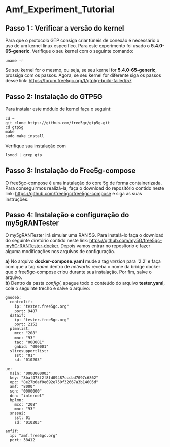 # Amf_Experiment_Tutorial

## Passo 1 : Verificar a versão do kernel

Para que o protocolo GTP consiga criar túneis de conexão é necessário o uso de um kernel linux específico. Para este experimento foi usado o **5.4.0-65-generic**. Verifique o seu kernel com o seguinte comando:

```
uname -r
```

Se seu kernel for o mesmo, ou seja, se seu kernel for **5.4.0-65-generic**, prossiga com os passos. Agora, se seu kernel for diferente siga os passos desse link: https://forum.free5gc.org/t/gtp5g-build-failed/57

## Passo 2: Instalação do GTP5G

Para instalar este módulo de kernel faça o seguint:

```
cd ~
git clone https://github.com/free5gc/gtp5g.git
cd gtp5g
make
sudo make install
```

Verifique sua instalação com 

```
lsmod | grep gtp
```

## Passo 3: Instalação do Free5g-compose

O free5gc-compose é uma instalação do core 5g de forma containerizada. Para conseguirmos realizá-la, faça o download do repositório contido neste link: https://github.com/free5gc/free5gc-compose e siga as suas instruções.


## Passo 4: Instalação e configuração do my5gRANTester

O my5gRANTester irá simular uma RAN 5G. Para instalá-lo faça o download do seguinte diretório contido neste link: https://github.com/my5G/free5gc-my5G-RANTester-docker. Depois vamos entrar no reposítorio e fazer alguma modificações nos arquivos de configuração.

**a)** No arquivo **docker-compose.yaml** mude a tag *version* para '2.2' e faça com que a tag *name* dentro de *networks* receba o nome da bridge docker que o free5gc-compose criou durante sua instalação. Por fim, salve o arquivo.
<br>
**b)** Dentro da pasta *config/*, apague todo o conteúdo do arquivo **tester.yaml**, cole o seguinte trecho e salve o arquivo:

```
gnodeb:
  controlif:
    ip: "tester.free5gc.org"
    port: 9487
  dataif:
    ip: "tester.free5gc.org"
    port: 2152
  plmnlist:
    mcc: "208"
    mnc: "93"
    tac: "000001"
    gnbid: "000001"
  slicesupportlist:
    sst: "01"
    sd: "010203"

ue:
  msin: "0000000003"
  key: "8baf473f2f8fd09487cccbd7097c6862"
  opc: "8e27b6af0e692e750f32667a3b14605d"
  amf: "8000"
  sqn: "0000000"
  dnn: "internet"
  hplmn:
    mcc: "208"
    mnc: "93"
  snssai:
    sst: 01
    sd: "010203"

amfif:
  ip: "amf.free5gc.org"
  port: 38412
```


